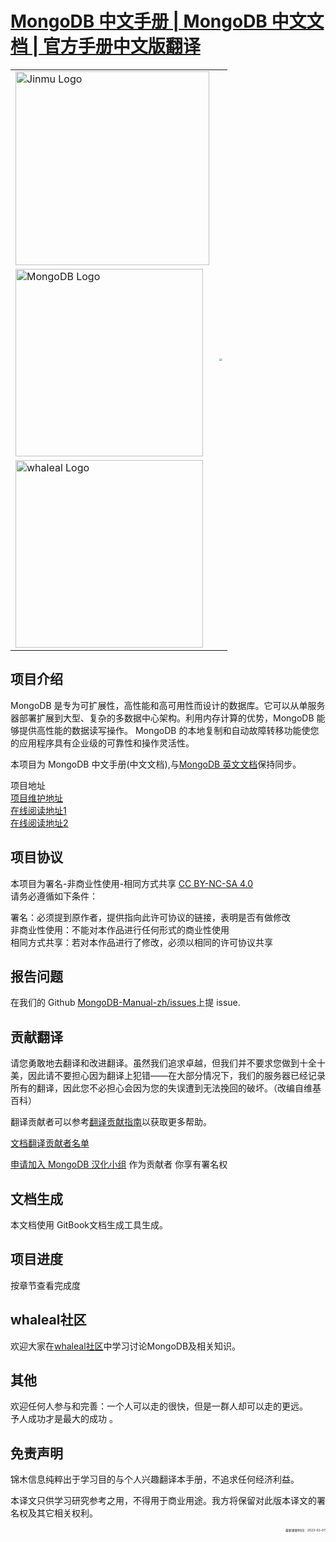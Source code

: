 # [MongoDB 中文手册 | MongoDB 中文文档 | 官方手册中文版翻译](https://docs.whaleal.com/mongodb-manual-zh/docs/)

  <table>
    <tr> <!-- 第一行数据 -->
        <td>
            <img src="./images/logo/jinmu.png" width="310px" alt="Jinmu Logo">
        </td>
        <td rowspan="3">
            <img src="./images/logo/whaleal.png" style="zoom:30%;" >
        </td>
    </tr>
    <tr>
    <td> <img src="./images/logo/mongodb.png" width="300px" alt="MongoDB Logo"> </td>
    </tr>
    <tr>
    <td> <img src="./images/logo/whaleal-logo.png" width="300px" alt="whaleal Logo"></td>
    </tr>
</table>




## 项目介绍

MongoDB 是专为可扩展性，高性能和高可用性而设计的数据库。它可以从单服务器部署扩展到大型、复杂的多数据中心架构。利用内存计算的优势，MongoDB 能够提供高性能的数据读写操作。 MongoDB 的本地复制和自动故障转移功能使您的应用程序具有企业级的可靠性和操作灵活性。

本项目为 MongoDB 中文手册(中文文档),与[MongoDB 英文文档](https://docs.mongodb.com/manual/)保持同步。

项目地址  
[项目维护地址](https://github.com/whaleal/mongodb-manual-zh)  
[在线阅读地址1](https://docs.whaleal.com/mongodb-manual-zh/docs)  
[在线阅读地址2](https://docs.whaleal.com/mongodb-manual-zh/)  

## 项目协议

本项目为署名-非商业性使用-相同方式共享 [CC BY-NC-SA 4.0](https://creativecommons.org/licenses/by-nc-sa/4.0/deed.zh)  
请务必遵循如下条件：

署名：必须提到原作者，提供指向此许可协议的链接，表明是否有做修改  
非商业性使用：不能对本作品进行任何形式的商业性使用  
相同方式共享：若对本作品进行了修改，必须以相同的许可协议共享

## 报告问题

在我们的 Github [MongoDB-Manual-zh/issues](http://www.whaleal.com)上提 issue.

## 贡献翻译

请您勇敢地去翻译和改进翻译。虽然我们追求卓越，但我们并不要求您做到十全十美，因此请不要担心因为翻译上犯错——在大部分情况下，我们的服务器已经记录所有的翻译，因此您不必担心会因为您的失误遭到无法挽回的破坏。（改编自维基百科）

翻译贡献者可以参考[翻译贡献指南](https://github.com/whaleal/MongoDB-Manual-zh/blob/master/CONTRIBUTING.md)以获取更多帮助。

[文档翻译贡献者名单](https://github.com/whaleal/MongoDB-Manual-zh/blob/master/List-of-contributors.md)

[申请加入 MongoDB 汉化小组](https://github.com/orgs/whaleal/teams/mongodb/members) 作为贡献者 你享有署名权


## 文档生成

本文档使用 GitBook文档生成工具生成。

## 项目进度

按章节查看完成度

## whaleal社区

欢迎大家在[whaleal社区](https://www.whaleal.com)中学习讨论MongoDB及相关知识。

## 其他

欢迎任何人参与和完善：一个人可以走的很快，但是一群人却可以走的更远。  
予人成功才是最大的成功 。

## 免责声明

锦木信息纯粹出于学习目的与个人兴趣翻译本手册，不追求任何经济利益。

本译文只供学习研究参考之用，不得用于商业用途。我方将保留对此版本译文的署名权及其它相关权利。


<p align="right"> <span style="font-size:5px">最新更新时间：2023-02-07</span></p>
